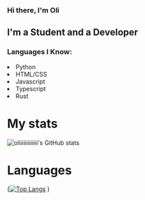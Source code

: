 ### Hi there, I'm Oli

## I'm a Student and a Developer

### Languages I Know:
<ui>
  <li>Python</li>
  <li>HTML/CSS</li>
  <li>Javascript</li>
  <li>Typescript</li>
  <li>Rust</li>
</ul>

# My stats

![oliiiiiiiiiiiii's GitHub stats](https://github-readme-stats.vercel.app/api?username=oliiiiiiiiiiiii&count_private=true&show_icons=true&theme=radical)

# Languages

([![Top Langs](https://github-readme-stats.vercel.app/api/top-langs/?username=oliiiiiiiiiiii&layout=compact)](https://github.com/oliiiiiiiiiiii/github-readme-stats)
)
